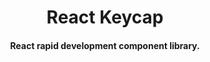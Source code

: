 <h1 align="center">
    React Keycap
</h1>

<h4 align="center">
    React rapid development component library.
</h4>